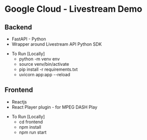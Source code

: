 # Google Cloud - Livestream Demo

## Backend

- FastAPI - Python
- Wrapper around Livestream API Python SDK

* To Run [Locally]
  - python -m venv env
  - source venv/bin/activate
  - pip install -r requirements.txt
  - uvicorn app:app --reload

## Frontend

- Reactjs
- React Player plugin - for MPEG DASH Play

* To Run [Locally]
  - cd frontend
  - npm install
  - npm run start
